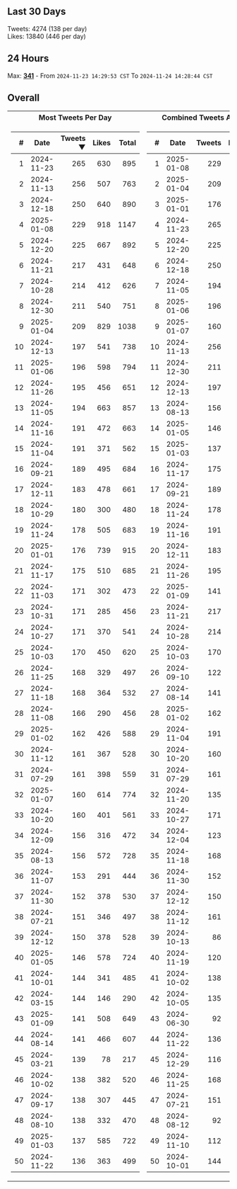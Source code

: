 ## Last 30 Days
Tweets: 4274 (138 per day)\
Likes: 13840 (446 per day)

## 24 Hours
Max: [**341**](../misc/most-tweets_24-hr.csv) - From `2024-11-23 14:29:53 CST` To `2024-11-24 14:28:44 CST`

## Overall
<table>
<tr><th>Most Tweets Per Day</th><th>Combined Tweets And Likes</th></tr><tr><td>


|#|Date|Tweets ▼|Likes|Total|
|--:|--|--:|--:|--:|
|1|2024-11-23|265|630|895|
|2|2024-11-13|256|507|763|
|3|2024-12-18|250|640|890|
|4|2025-01-08|229|918|1147|
|5|2024-12-20|225|667|892|
|6|2024-11-21|217|431|648|
|7|2024-10-28|214|412|626|
|8|2024-12-30|211|540|751|
|9|2025-01-04|209|829|1038|
|10|2024-12-13|197|541|738|
|11|2025-01-06|196|598|794|
|12|2024-11-26|195|456|651|
|13|2024-11-05|194|663|857|
|14|2024-11-16|191|472|663|
|15|2024-11-04|191|371|562|
|16|2024-09-21|189|495|684|
|17|2024-12-11|183|478|661|
|18|2024-10-29|180|300|480|
|19|2024-11-24|178|505|683|
|20|2025-01-01|176|739|915|
|21|2024-11-17|175|510|685|
|22|2024-11-03|171|302|473|
|23|2024-10-31|171|285|456|
|24|2024-10-27|171|370|541|
|25|2024-10-03|170|450|620|
|26|2024-11-25|168|329|497|
|27|2024-11-18|168|364|532|
|28|2024-11-08|166|290|456|
|29|2025-01-02|162|426|588|
|30|2024-11-12|161|367|528|
|31|2024-07-29|161|398|559|
|32|2025-01-07|160|614|774|
|33|2024-10-20|160|401|561|
|34|2024-12-09|156|316|472|
|35|2024-08-13|156|572|728|
|36|2024-11-07|153|291|444|
|37|2024-11-30|152|378|530|
|38|2024-07-21|151|346|497|
|39|2024-12-12|150|378|528|
|40|2025-01-05|146|578|724|
|41|2024-10-01|144|341|485|
|42|2024-03-15|144|146|290|
|43|2025-01-09|141|508|649|
|44|2024-08-14|141|466|607|
|45|2024-03-21|139|78|217|
|46|2024-10-02|138|382|520|
|47|2024-09-17|138|307|445|
|48|2024-08-10|138|332|470|
|49|2025-01-03|137|585|722|
|50|2024-11-22|136|363|499|

</td><td>


|#|Date|Tweets|Likes|Total ▼|
|--:|--|--:|--:|--:|
|1|2025-01-08|229|918|1147|
|2|2025-01-04|209|829|1038|
|3|2025-01-01|176|739|915|
|4|2024-11-23|265|630|895|
|5|2024-12-20|225|667|892|
|6|2024-12-18|250|640|890|
|7|2024-11-05|194|663|857|
|8|2025-01-06|196|598|794|
|9|2025-01-07|160|614|774|
|10|2024-11-13|256|507|763|
|11|2024-12-30|211|540|751|
|12|2024-12-13|197|541|738|
|13|2024-08-13|156|572|728|
|14|2025-01-05|146|578|724|
|15|2025-01-03|137|585|722|
|16|2024-11-17|175|510|685|
|17|2024-09-21|189|495|684|
|18|2024-11-24|178|505|683|
|19|2024-11-16|191|472|663|
|20|2024-12-11|183|478|661|
|21|2024-11-26|195|456|651|
|22|2025-01-09|141|508|649|
|23|2024-11-21|217|431|648|
|24|2024-10-28|214|412|626|
|25|2024-10-03|170|450|620|
|26|2024-09-10|122|495|617|
|27|2024-08-14|141|466|607|
|28|2025-01-02|162|426|588|
|29|2024-11-04|191|371|562|
|30|2024-10-20|160|401|561|
|31|2024-07-29|161|398|559|
|32|2024-11-20|135|412|547|
|33|2024-10-27|171|370|541|
|34|2024-12-04|123|410|533|
|35|2024-11-18|168|364|532|
|36|2024-11-30|152|378|530|
|37|2024-12-12|150|378|528|
|38|2024-11-12|161|367|528|
|39|2024-10-13|86|438|524|
|40|2024-11-19|120|402|522|
|41|2024-10-02|138|382|520|
|42|2024-10-05|135|382|517|
|43|2024-06-30|92|413|505|
|44|2024-11-22|136|363|499|
|45|2024-12-29|116|381|497|
|46|2024-11-25|168|329|497|
|47|2024-07-21|151|346|497|
|48|2024-08-12|92|404|496|
|49|2024-11-10|112|375|487|
|50|2024-10-01|144|341|485|

</td><tr>
</table>

